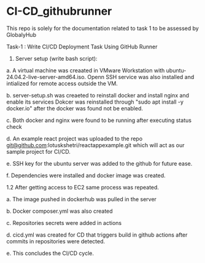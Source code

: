 # CI-CD_githubrunner
This repo is solely for the documentation related to task 1 to be assessed by GlobalyHub

Task-1 : Write CI/CD Deployment Task Using GitHub Runner

1. Server setup (write bash script):
   
a. A virtual machine was creaated in VMware Workstation with ubuntu-24.04.2-live-server-amd64.iso.     Openn SSH service was also installed and intialized for remote access outside the VM.

b. server-setup.sh was creaeted to reinstall docker and install nginx and enable its services
Dokcer was reinstalled through "sudo apt install -y docker.io" after the docker was found not be enabled.

c. Both docker and nginx were found to be running after executing status check

d. An example react project was uploaded to the repo git@github.com:lotuskshetri/reactappexample.git which will act as our sample project for CI/CD.

e. SSH key for the ubuntu server was added to the github for future ease.

f. Dependencies were installed and docker image was created.

1.2 After getting access to EC2 same process was repeated.

a. The image pushed in dockerhub was pulled in the server 

b. Docker composer.yml was also created

c. Repositories secrets were added in actions

d. cicd.yml was created for CD that triggers build in github actions after commits in repositories were detected.

e. This concludes the CI/CD cycle.
 

